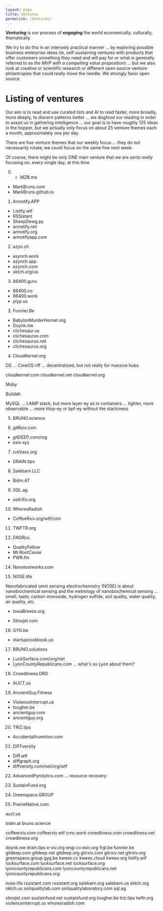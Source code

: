```yaml
---
layout: page
title: Ventures
permalink: /Ventures/
---
```



***Venturing*** is our process of ***engaging*** the world economically, culturally, thematically.  

We try to do this in an intensely practical manner ... by exploring possible business enterprise ideas (ie, self-sustaining ventures with products that offer customers something they need and will pay for or what is generally referred to as *the MVP with a compelling value proposition*) ... but we also look at creative or scientific research or different open source venture philantropies that could really move the needle.  We strongly favor open source.

# Listing of ventures 

Our aim is to read and use curated lists and AI to read faster, more broadly, more deeply, to discern patterns better ... we dogfood our reading in order to assist us in gathering intelligence ... our goal is to have roughly 125 ideas in the hopper, but we actually only focus on about 25 venture themes each a month, approximately one per day.

There are five venture themes that our weekly focus ... they do not necessarily rotate; we could focus on the same five next week. 

Of course, there might be only ONE main venture that we are *sorta really* focusing on, every single day, at this time.

0) * MZB.me

* MarkBruns.com
* MarkBruns.github.io

1) Annotify.APP

* Listify.wtf
* RSSistant
* SheepDewg.py
* annotify.net
* annotify.org
* annotifyapp.com

2) azyn.ch

* asynch.work
* azynch.app
* azynch.com
* sktch.org/us

3) 86400.guru

* 86400.co
* 86400.work
* plyp.us

3) Funnier.Be

* BabylonMurderHornet.org
* Doynk.me
* clichesaur.us
* clichesaurus.com
* clichesaurus.net
* clichesaurus.org

4) CloudKernel.org

OS ... CoreOS riff ... decentralized, but not really for massive hubs

cloudkernel.com
cloudkernel.net
cloudkernel.org

Moby

Buildah

MySQL ... LAMP stack, but more layer-ey as in containers ... tighter, more observable ... more htop-ey or bpf-ey without the stackiness

5) BRUNO.science

8) gitRxiv.com

* gitDEEP.com/org
* exiv.xyz

7) creVass.org

* DRAIN.tips

8) Salebarn LLC

* Bidm.AT

9) SQL.ag

* soilrXiv.org

10) WhoresRadish

* CoffeeRxiv.org/wtf/com

11) TWFTR.org

12) ENGRco

* QualityFellow
* Mr.RootCause
* PWR.fm

14) Nanotoolworks.com

15) NOSE.life

Nanofabricated omni sensing electrochemistry (NOSE) is about nanobiochemical sensing and the metrology of nanobiochemical sensing ... smell, taste, carbon monoxide, hydrogen sulfide, soil quality, water quality, air quality, etc.

* IowaBreeze.org

* Stinxjet.com

16) GYG.be
* startupcookbook.us

17) BRUNO.solutions

* LuckSurface.com/org/net
* LyonCountyRepublicans.com ... what's so Lyon about them?

18) Crowdliness.ORG

* AUCT.us

19) AncientGuy.Fitness

* ViolenceInterrupt.us
* tougher.be
* ancientguy.com
* ancientguy.org

20) TRIZ.tips

* AccidentalInvention.com

21) DIFFversity

* Diff.wtf
* diffgraph.org
* diffversity.com/net/org/wtf

22) AdvancedPyrolytics.com ... resource recovery

23) SustainFund.org

24) Greenspace.GROUP

25) PrairieNative.com







auct.us


bidm.at
bruno.science



coffeerxiv.com
coffeerxiv.wtf
crnc.work
crowdliness.com
crowdliness.net
crowdliness.org

doynk.me
drain.tips
e-xiv.org
engr.co
exiv.org
frgl.be
funnier.be
gitdeep.com
gitdeep.net
gitdeep.org
gitrxiv.com
gitrxiv.net
gitrxiv.org
greenspace.group
gyg.be
kweex.cc
kweex.cloud
kweex.org
listify.wtf
lucksurface.com
lucksurface.net
lucksurface.org
lyoncountyrepublicans.com
lyoncountyrepublicans.net
lyoncountyrepublicans.org

nose.life
rssistant.com
rssistant.org
salebarn.org
salebarn.us
sktch.org
sktch.us
soilqualitylab.com
soilqualitylaboratory.com
sql.ag

stinxjet.com
sustainfund.net
sustainfund.org
tougher.be
triz.tips
twftr.org
violenceinterrupt.us
whoresradish.com